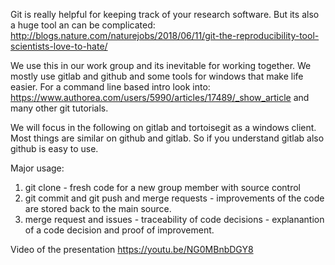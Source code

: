 Git is really helpful for keeping track of your research software.
But its also a huge tool an can be complicated:
http://blogs.nature.com/naturejobs/2018/06/11/git-the-reproducibility-tool-scientists-love-to-hate/

We use this in our work group and its inevitable for working together.
We mostly use gitlab and github and some tools for windows that make life easier.
For a command line based intro look into:
https://www.authorea.com/users/5990/articles/17489/_show_article
and many other git tutorials.

We will focus in the following on gitlab and tortoisegit as a windows client.
Most things are similar on github and gitlab. So if you understand gitlab also github is easy to use.

Major usage:
1. git clone -  fresh code for a new group member with source control
2. git commit and git push and merge requests -  improvements of the code are stored back to the main source.
3. merge request and issues - traceability of code decisions - explanantion of a code decision and proof of improvement.


Video of the presentation
https://youtu.be/NG0MBnbDGY8


